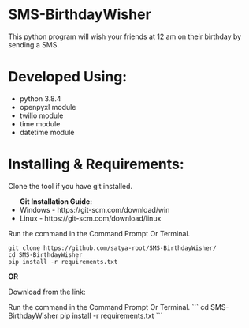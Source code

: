 # SMS-BirthdayWisher
<p> This python program will wish your friends at 12 am on their birthday by sending a SMS. </p>

# Developed Using:
<ul>
  <li> python 3.8.4 </li>
  <li> openpyxl module </li>
  <li> twilio module </li>
  <li> time module </li>
  <li> datetime module </li>
</ul>

# Installing & Requirements:
<p> Clone the tool if you have git installed. </p>
<b> <ul> Git Installation Guide: </b>
  <li>Windows - https://git-scm.com/download/win </li>
  <li>Linux - https://git-scm.com/download/linux </li>
  </ul>
  
Run the command in the Command Prompt Or Terminal.
```
git clone https://github.com/satya-root/SMS-BirthdayWisher/
cd SMS-BirthdayWisher
pip install -r requirements.txt
```
<p> <b> OR </b </p>
<p> Download from the link: <p>
Run the command in the Command Prompt Or Terminal.
```
cd SMS-BirthdayWisher
pip install -r requirements.txt
```
  
